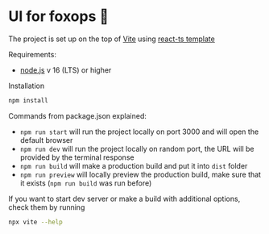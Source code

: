 # UI for foxops 🦊

The project is set up on the top of [Vite](https://vitejs.dev/) using [react-ts template](https://github.com/vitejs/vite/tree/main/packages/create-vite/template-react-ts)

Requirements: 

* [node.js](https://nodejs.org/en/) v 16 (LTS) or higher

Installation

```bash
npm install
```

Commands from package.json explained:

* `npm run start` will run the project locally on port 3000 and will open the default browser
* `npm run dev` will run the project locally on random port, the URL will be provided by the terminal response
* `npm run build` will make a production build and put it into `dist` folder
* `npm run preview` will locally preview the production build, make sure that it exists (`npm run build` was run before)

If you want to start dev server or make a build with additional options, check them by running

```bash
npx vite --help
```
